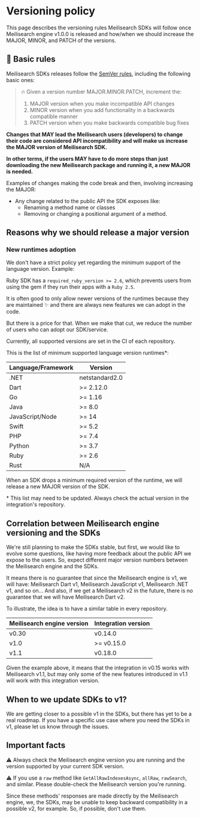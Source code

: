 # Versioning policy

This page describes the versioning rules Meilisearch SDKs will follow once Meilisearch engine v1.0.0 is released and how/when we should increase the MAJOR, MINOR, and PATCH of the versions.

## 🤖 Basic rules

Meilisearch SDKs releases follow the [SemVer rules](https://semver.org/), including the following basic ones:

> 🔥 Given a version number MAJOR.MINOR.PATCH, increment the:
>
> 1. MAJOR version when you make incompatible API changes
> 2. MINOR version when you add functionality in a backwards compatible manner
> 3. PATCH version when you make backwards compatible bug fixes


**Changes that MAY lead the Meilisearch users (developers) to change their code are considered API incompatibility and will make us increase the MAJOR version of Meilisearch SDK.**

**In other terms, if the users MAY have to do more steps than just downloading the new Meilisearch package and running it, a new MAJOR is needed.**

Examples of changes making the code break and then, involving increasing the MAJOR:

- Any change related to the public API the SDK exposes like:
    - Renaming a method name or classes
    - Removing or changing a positional argument of a method.

## Reasons why we should release a major version

### New runtimes adoption

We don't have a strict policy yet regarding the minimum support of the language version. Example:

Ruby SDK has a `required_ruby_version >= 2.6`, which prevents users from using the gem if they run their apps with a `Ruby 2.5`.

It is often good to only allow newer versions of the runtimes because they are maintained :sparkles: and there are always new features we can adopt in the code.

But there is a price for that. When we make that cut, we reduce the number of users who can adopt our SDK/service.

Currently, all supported versions are set in the CI of each repository.

This is the list of minimum supported language version runtimes*:

| Language/Framework | Version |
| ------------------ | ------- |
| .NET | netstandard2.0 |
| Dart | >= 2.12.0 |
| Go | >= 1.16 |
| Java | >= 8.0 |
| JavaScript/Node | >= 14 |
| Swift | >= 5.2 |
| PHP | >= 7.4 |
| Python | >= 3.7 |
| Ruby | >= 2.6 |
| Rust | N/A |

When an SDK drops a minimum required version of the runtime, we will release a new MAJOR version of the SDK.

\* This list may need to be updated. Always check the actual version in the integration's repository.

## Correlation between Meilisearch engine versioning and the SDKs

We're still planning to make the SDKs stable, but first, we would like to evolve some questions, like having more feedback about the public API we expose to the users.
So, expect different major version numbers between the Meilisearch engine and the SDKs.

It means there is no guarantee that since the Meilisearch engine is v1, we will have: Meilisearch Dart v1, Meilisearch JavaScript v1, Meilisearch .NET v1, and so on...
And also, if we get a Meilisearch v2 in the future, there is no guarantee that we will have Meilisearch Dart v2.

To illustrate, the idea is to have a similar table in every repository.

| Meilisearch engine version | Integration version |
| -------------------------- | ------------------- |
| v0.30 | v0.14.0 |
| v1.0 | >= v0.15.0 |
| v1.1 | v0.18.0 |

Given the example above, it means that the integration in v0.15 works with Meilisearch v1.1, but may only some of the new features introduced in v1.1 will work with this integration version.

## When to we update SDKs to v1?

We are getting closer to a possible v1 in the SDKs, but there has yet to be a real roadmap.
If you have a specific use case where you need the SDKs in v1, please let us know through the issues.

## Important facts

:warning: Always check the Meilisearch engine version you are running and the version supported by your current SDK version.

:warning: If you use a `raw` method like `GetAllRawIndexesAsync`, `allRaw`, `rawSearch`, and similar. Please double-check the Meilisearch version you're running.

Since these methods' responses are made directly by the Meilisearch engine, we, the SDKs, may be unable to keep backward compatibility in a possible v2, for example. So, if possible, don't use them.
